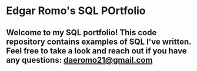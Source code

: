 # Edgar Romo's SQL POrtfolio

## Welcome to my SQL portfolio! This code repository contains examples of SQL I've written. Feel free to take a look and reach out if you have any questions: daeromo21@gmail.com

